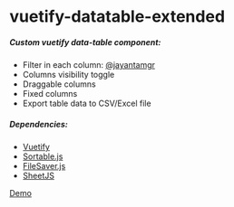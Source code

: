 # vuetify-datatable-extended

##### Custom vuetify data-table component:

- Filter in each column: [@jayantamgr](https://medium.com/@jayantamgr/dynamic-multi-filter-data-table-using-vuejs-and-vuetify-308c3ae92b8c)
- Columns visibility toggle
- Draggable columns
- Fixed columns
- Export table data to CSV/Excel file

##### Dependencies:

- [Vuetify](https://vuetifyjs.com/en/components/data-tables/)
- [Sortable.js](https://github.com/SortableJS/Sortable)
- [FileSaver.js](https://github.com/eligrey/FileSaver.js/)
- [SheetJS](https://github.com/SheetJS/sheetjs)

[Demo](https://zharuk-alex.github.io/vuetify-datatable-extended/)

